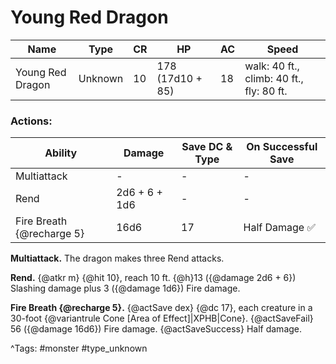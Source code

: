 # Young Red Dragon

| Name | Type | CR | HP | AC | Speed |
|------|------|----|----|----|-------|
| Young Red Dragon | Unknown | 10 | 178 (17d10 + 85) | 18 | walk: 40 ft., climb: 40 ft., fly: 80 ft. |

### Actions:

| Ability | Damage | Save DC & Type | On Successful Save |
|---------|--------|----------------|--------------------|
| Multiattack | - | - | - |
| Rend | 2d6 + 6 + 1d6 | - | - |
| Fire Breath {@recharge 5} | 16d6 | 17 | Half Damage ✅ |


**Multiattack.** The dragon makes three Rend attacks.

**Rend.** {@atkr m} {@hit 10}, reach 10 ft. {@h}13 ({@damage 2d6 + 6}) Slashing damage plus 3 ({@damage 1d6}) Fire damage.

**Fire Breath {@recharge 5}.** {@actSave dex} {@dc 17}, each creature in a 30-foot {@variantrule Cone [Area of Effect]|XPHB|Cone}. {@actSaveFail} 56 ({@damage 16d6}) Fire damage. {@actSaveSuccess} Half damage.

^Tags: #monster #type_unknown
